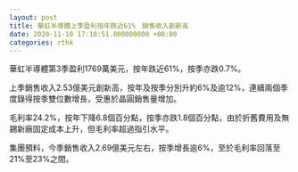 ```yaml
---
layout: post
title: 華虹半導體上季盈利按年跌近61%　銷售收入創新高
date: 2020-11-10 17:10:51.000000000 +08:00
categories: rthk
---
```


華虹半導體第3季盈利1769萬美元，按年跌近61%，按季亦跌0.7%。

上季銷售收入2.53億美元創新高，按年及按季分別升約6%及逾12%，連續兩個季度錄得按季雙位數增長，受惠於晶圓銷售量增加。

毛利率24.2%，按年下降6.8個百分點，按季亦跌1.8個百分點，由於折舊費用及無錫新廠固定成本上升，但毛利率超過指引水平。

集團預料，今季銷售收入2.69億美元左右，按季增長逾6%，至於毛利率回落至21%至23%之間。
